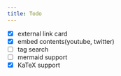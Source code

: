 ```yaml
---
title: Todo
---
```


- [x] external link card
- [x] embed contents(youtube, twitter)
- [ ] tag search
- [ ] mermaid support
- [X] KaTeX support
